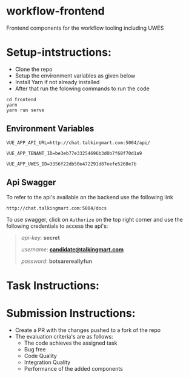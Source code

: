 # workflow-frontend
Frontend components for the workflow tooling including UWES

# Setup-intstructions:
- Clone the repo
- Setup the environment variables as given below
- Install Yarn if not already installed
- After that run the folowing commands to run the code
```shell
cd frontend
yarn
yarn run serve
```


## Environment Variables
```shell
VUE_APP_API_URL=http://chat.talkingmart.com:5004/api/

VUE_APP_TENANT_ID=be3eb77e33254696b3d0b7f68f70d1a9

VUE_APP_UWES_ID=3356f22db50e472291d87eefe5260e7b
```
## Api Swagger 
To refer to the api's available on the backend use the following link

```
http://chat.talkingmart.com:5004/docs
```
To use swagger, click on `Authorize` on the top right corner and use the following credentials to access the api's:


> *api-key*: **secret**
> 
> *username*: **candidate@talkingmart.com**
> 
> *password*: **botsarereallyfun**


# Task Instructions:



# Submission Instructions:
- Create a PR with the changes pushed to a fork of the repo
- The evaluation criteria's are as follows:
  - The code achieves the assigned task
  - Bug free
  - Code Quality
  - Integration Quality
  - Performance of the added components
